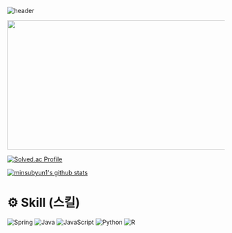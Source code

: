![header](https://capsule-render.vercel.app/api?type=waving&color=gradient&height=300&section=header&text=MINSUB%20YUN's%20Github)

<a href="https://www.gitanimals.org/en_US?utm_medium=image&utm_source=minsubyun1&utm_content=farm">
<img
  src="https://render.gitanimals.org/farms/minsubyun1"
  width="600"
  height="300"
/>
</a>
  
[![Solved.ac Profile](http://mazassumnida.wtf/api/v2/generate_badge?boj=minsubyun1)](https://solved.ac/minsubyun1/)


    
[![minsubyun1's github stats](https://github-readme-stats.vercel.app/api/top-langs/?username=minsubyun1&show_icons=true&hide_border=true&title_color=004386&icon_color=004386&layout=compact)](https://github.com/minsubyun1)
    



# ⚙ Skill (스킬)
![Spring](https://img.shields.io/badge/Spring-6DB33F.svg?&style=for-the-badge&logo=Spring&logoColor=white)
![Java](https://img.shields.io/badge/Java-007396.svg?&style=for-the-badge&logo=Java&logoColor=white)
![JavaScript](https://img.shields.io/badge/JavaScript-F7DF1E.svg?&style=for-the-badge&logo=JavaScript&logoColor=white)
![Python](https://img.shields.io/badge/Python-3776AB.svg?&style=for-the-badge&logo=Python&logoColor=white)
![R](https://img.shields.io/badge/R-276DC3.svg?&style=for-the-badge&logo=R&logoColor=white)






<!--
**minsubyun1/minsubyun1** is a ✨ _special_ ✨ repository because its `README.md` (this file) appears on your GitHub profile.

Here are some ideas to get you started:

- 🔭 I’m currently working on ...
- 🌱 I’m currently learning ...
- 👯 I’m looking to collaborate on ...
- 🤔 I’m looking for help with ...
- 💬 Ask me about ...
- 📫 How to reach me: ...
- 😄 Pronouns: ...
- ⚡ Fun fact: ...
-->
